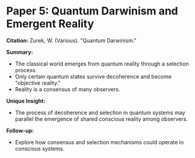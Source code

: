 # Paper 5: Quantum Darwinism and Emergent Reality

**Citation:** Zurek, W. (Various). "Quantum Darwinism."

**Summary:**
- The classical world emerges from quantum reality through a selection process.
- Only certain quantum states survive decoherence and become "objective reality."
- Reality is a consensus of many observers.

**Unique Insight:**
- The process of decoherence and selection in quantum systems may parallel the emergence of shared conscious reality among observers.

**Follow-up:**
- Explore how consensus and selection mechanisms could operate in conscious systems.
